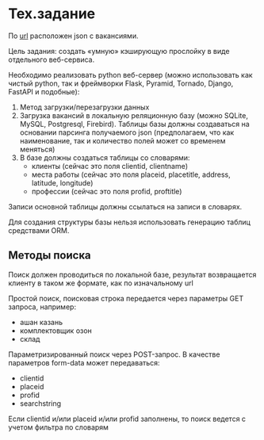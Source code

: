 # Тех.задание

По [url](https://gsr-rabota.ru/api/v2/Vacancies/All/List) расположен json c вакансиями.

Цель задания: создать «умную» кэширующую прослойку в виде отдельного веб-сервиса.

Необходимо реализовать python веб-сервер (можно использовать как чистый python, так и фреймворки Flask, Pyramid, Tornado, Django, FastAPI и подобные):

1. Метод загрузки/перезагрузки данных
2. Загрузка вакансий в локальную реляционную базу (можно SQLite, MySQL, Postgresql, Firebird). Таблицы базы должны создаваться на основании парсинга получаемого json (предполагаем, что как наименование, так и количество полей может со временем меняться)
3. В базе должны создаться таблицы со словарями:
   - клиенты (сейчас это поля clientid, clientname)
   - места работы (сейчас это поля placeid, placetitle, address, latitude, longitude)
   - профессии (сейчас это поля profid, proftitle)

Записи основной таблицы должны ссылаться на записи в словарях.

Для создания структуры базы нельзя иcпользовать генерацию таблиц средствами ORM.

## Методы поиска

Поиск должен проводиться по локальной базе, результат возвращается клиенту в таком же формате, как по изначальному url

Простой поиск, поисковая строка передается через параметры GET запроса, например:

- ашан казань
- комплектовщик озон
- склад

Параметризированный поиск через POST-запрос. В качестве параметров form-data может передаваться:

- clientid
- placeid
- profid
- searchstring

Если clientid и/или placeid и/или profid заполнены, то поиск ведется с учетом фильтра по словарям
